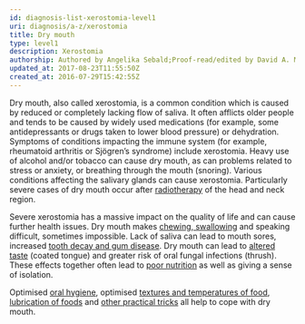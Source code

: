 ```yaml
---
id: diagnosis-list-xerostomia-level1
uri: diagnosis/a-z/xerostomia
title: Dry mouth
type: level1
description: Xerostomia
authorship: Authored by Angelika Sebald;Proof-read/edited by David A. Mitchell
updated_at: 2017-08-23T11:55:50Z
created_at: 2016-07-29T15:42:55Z
---
```


<p>Dry mouth, also called xerostomia, is a common condition which
    is caused by reduced or completely lacking flow of saliva.
    It often afflicts older people and tends to be caused by
    widely used medications (for example, some antidepressants
    or drugs taken to lower blood pressure) or dehydration. Symptoms
    of conditions impacting the immune system (for example, rheumatoid
    arthritis or Sjögren’s syndrome) include xerostomia. Heavy
    use of alcohol and/or tobacco can cause dry mouth, as can
    problems related to stress or anxiety, or breathing through
    the mouth (snoring). Various conditions affecting the salivary
    glands can cause xerostomia. Particularly severe cases of
    dry mouth occur after <a href="/treatment/radiotherapy">radiotherapy</a>    of the head and neck region.</p>
<p>Severe xerostomia has a massive impact on the quality of life
    and can cause further health issues. Dry mouth makes <a href="/help/oral-food/swallowing-anatomy-physiology">chewing, swallowing</a>    and speaking difficult, sometimes impossible. Lack of saliva
    can lead to mouth sores, increased <a href="/help/oral-hygiene">tooth decay and gum disease</a>.
    Dry mouth can lead to <a href="/help/oral-food/ttt">altered taste</a>    (coated tongue) and greater risk of oral fungal infections
    (thrush). These effects together often lead to <a href="/help/oral-food/nutrition">poor nutrition</a>    as well as giving a sense of isolation.</p>
<p>Optimised <a href="/help/oral-hygiene">oral hygiene</a>, optimised
    <a href="/help/oral-food/ttt">textures and temperatures of food</a>,
    <a href="/help/oral-food/lubrication">lubrication of foods</a>    and <a href="/help/oral-food/practical-tips">other practical tricks</a>    all help to cope with dry mouth.</p>
